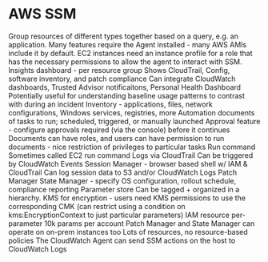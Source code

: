 # AWS SSM

Group resources of different types together based on a query, e.g. an application.
Many features require the Agent installed - many AWS AMIs include it by default. EC2 instances need an instance profile for a role that has the necessary permissions to allow the agent to interact with SSM.
Insights dashboard - per resource group
Shows CloudTrail, Config, software inventory, and patch compliance
Can integrate CloudWatch dashboards, Trusted Advisor notificaitons, Personal Health Dashboard
Potentially useful for understanding baseline usage patterns to contrast with during an incident
Inventory - applications, files, network configurations, Windows services, registries, more
Automation
documents of tasks to run; scheduled, triggered, or manually launched
Approval feature - configure approvals required (via the console) before it continues
Documents can have roles, and users can have permission to run documents - nice restriction of privileges to particular tasks
Run command
Sometimes called EC2 run command
Logs via CloudTrail
Can be triggered by CloudWatch Events
Session Manager - browser based shell w/ IAM & CloudTrail
Can log session data to S3 and/or CloudWatch Logs
Patch Manager
State Manager - specify OS configuration, rollout schedule, compliance reporting
Parameter store
Can be tagged + organized in a hierarchy.
KMS for encryption - users need KMS permissions to use the corresponding CMK (can restrict using a condition on kms:EncryptionContext to just particular parameters)
IAM resource per-parameter
10k params per account
Patch Manager and State Manager can operate on on-prem instances too
Lots of resources, no resource-based policies
The CloudWatch Agent can send SSM actions on the host to CloudWatch Logs
